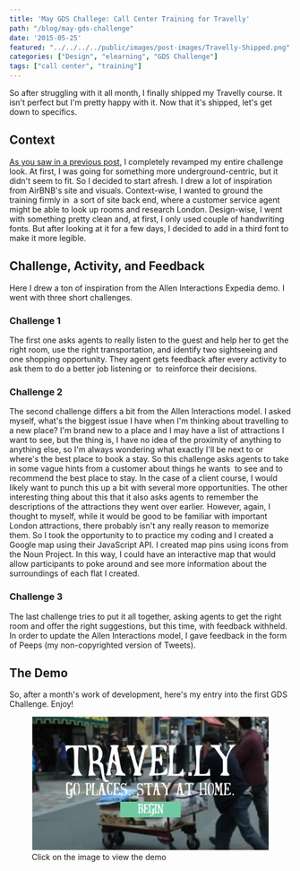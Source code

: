 ```yaml
---
title: 'May GDS Challege: Call Center Training for Travelly'
path: "/blog/may-gds-challenge"
date: '2015-05-25'
featured: "../../../../public/images/post-images/Travelly-Shipped.png"
categories: ["Design", "elearning", "GDS Challenge"]
tags: ["call center", "training"]
---
```


So after struggling with it all month, I finally shipped my Travelly course. It isn't perfect but I'm pretty happy with it. Now that it's shipped, let's get down to specifics.

## Context

[As you saw in a previous post](/blog/back-to-the-storyboard-throwing-it-all-out/), I completely revamped my entire challenge look. At first, I was going for something more underground-centric, but it didn't seem to fit. So I decided to start afresh. I drew a lot of inspiration from AirBNB's site and visuals. Context-wise, I wanted to ground the training firmly in  a sort of site back end, where a customer service agent might be able to look up rooms and research London. Design-wise, I went with something pretty clean and, at first, I only used couple of handwriting fonts. But after looking at it for a few days, I decided to add in a third font to make it more legible.

## Challenge, Activity, and Feedback

Here I drew a ton of inspiration from the Allen Interactions Expedia demo. I went with three short challenges.

### Challenge 1

The first one asks agents to really listen to the guest and help her to get the right room, use the right transportation, and identify two sightseeing and one shopping opportunity. They agent gets feedback after every activity to ask them to do a better job listening or  to reinforce their decisions.

### Challenge 2

The second challenge differs a bit from the Allen Interactions model. I asked myself, what's the biggest issue I have when I'm thinking about travelling to a new place? I'm brand new to a place and I may have a list of attractions I want to see, but the thing is, I have no idea of the proximity of anything to anything else, so I'm always wondering what exactly I'll be next to or where's the best place to book a stay. So this challenge asks agents to take in some vague hints from a customer about things he wants  to see and to recommend the best place to stay. In the case of a client course, I would likely want to punch this up a bit with several more opportunities. The other interesting thing about this that it also asks agents to remember the descriptions of the attractions they went over earlier. However, again, I thought to myself, while it would be good to be familiar with important London attractions, there probably isn't any really reason to memorize them. So I took the opportunity to to practice my coding and I created a Google map using their JavaScript API. I created map pins using icons from the Noun Project. In this way, I could have an interactive map that would allow participants to poke around and see more information about the surroundings of each flat I created.

### Challenge 3

The last challenge tries to put it all together, asking agents to get the right room and offer the right suggestions, but this time, with feedback withheld. In order to update the Allen Interactions model, I gave feedback in the form of Peeps (my non-copyrighted version of Tweets).

## The Demo

So, after a month's work of development, here's my entry into the first GDS Challenge. Enjoy!

<figure>
  <a href="http://knanthony.com/showcase/travelly/story.html" target="blank">
    <img src="../../../../public/images/post-images/travellyscreenshot21.png" alt="Travelly learning game" />
  </a>
  <figcaption>Click on the image to view the demo</figcaption>
</figure>
